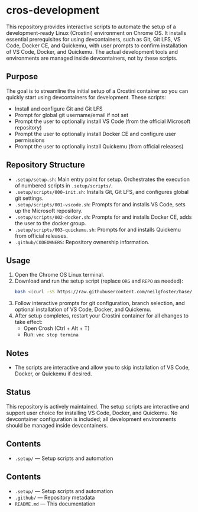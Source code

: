 
# cros-development

This repository provides interactive scripts to automate the setup of a development-ready Linux (Crostini) environment on Chrome OS. It installs essential prerequisites for using devcontainers, such as Git, Git LFS, VS Code, Docker CE, and Quickemu, with user prompts to confirm installation of VS Code, Docker, and Quickemu. The actual development tools and environments are managed inside devcontainers, not by these scripts.

## Purpose
The goal is to streamline the initial setup of a Crostini container so you can quickly start using devcontainers for development. These scripts:
- Install and configure Git and Git LFS
- Prompt for global git username/email if not set
- Prompt the user to optionally install VS Code (from the official Microsoft repository)
- Prompt the user to optionally install Docker CE and configure user permissions
- Prompt the user to optionally install Quickemu (from official releases)

## Repository Structure
- `.setup/setup.sh`: Main entry point for setup. Orchestrates the execution of numbered scripts in `.setup/scripts/`.
- `.setup/scripts/000-init.sh`: Installs Git, Git LFS, and configures global git settings.
- `.setup/scripts/001-vscode.sh`: Prompts for and installs VS Code, sets up the Microsoft repository.
- `.setup/scripts/002-docker.sh`: Prompts for and installs Docker CE, adds the user to the docker group.
- `.setup/scripts/003-quickemu.sh`: Prompts for and installs Quickemu from official releases.
- `.github/CODEOWNERS`: Repository ownership information.

## Usage
1. Open the Chrome OS Linux terminal.
2. Download and run the setup script (replace `ORG` and `REPO` as needed):
	```bash
	bash <(curl -sS https://raw.githubusercontent.com/neilgfoster/base/cros-development/.setup/setup.sh) -o=neilgfoster -r=cros-development
	```
3. Follow interactive prompts for git configuration, branch selection, and optional installation of VS Code, Docker, and Quickemu.
4. After setup completes, restart your Crostini container for all changes to take effect:
	- Open Crosh (Ctrl + Alt + T)
	- Run: `vmc stop termina`

## Notes
- The scripts are interactive and allow you to skip installation of VS Code, Docker, or Quickemu if desired.

## Status
This repository is actively maintained. The setup scripts are interactive and support user choice for installing VS Code, Docker, and Quickemu. No devcontainer configuration is included; all development environments should be managed inside devcontainers.
## Contents
- `.setup/` — Setup scripts and automation
## Contents
- `.setup/` — Setup scripts and automation
- `.github/` — Repository metadata
- `README.md` — This documentation